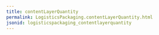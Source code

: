 ```yaml
---
title: contentLayerQuantity
permalink: LogisticsPackaging.contentLayerQuantity.html
jsonid: logisticspackaging_contentlayerquantity
---
```

